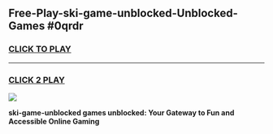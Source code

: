 
## Free-Play-ski-game-unblocked-Unblocked-Games #0qrdr
<h3>
<a href="https://news.freeplayer.one?title=ski-game-unblocked&ref=8M">CLICK TO PLAY</a></h3>
<hr>

<h3>
<a href="https://news.freeplayer.one?title=ski-game-unblocked&ref=8M">CLICK 2 PLAY</a>
  
</h3>

<a href="https://news.freeplayer.one?title=ski-game-unblocked&ref=8M"><img src="https://clearcache.store/games.png"></a>


**ski-game-unblocked games unblocked: Your Gateway to Fun and Accessible Online Gaming**
